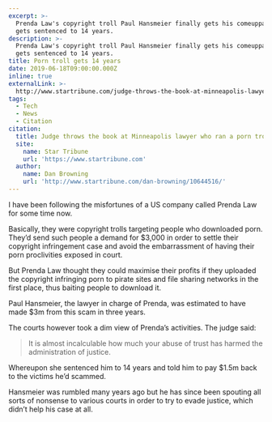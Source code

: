 ```yaml
---
excerpt: >-
  Prenda Law's copyright troll Paul Hansmeier finally gets his comeuppance and
  gets sentenced to 14 years.
description: >-
  Prenda Law's copyright troll Paul Hansmeier finally gets his comeuppance and
  gets sentenced to 14 years.
title: Porn troll gets 14 years
date: 2019-06-18T09:00:00.000Z
inline: true
externalLink: >-
  http://www.startribune.com/judge-throws-the-book-at-minneapolis-lawyer-who-ran-a-porn-trolling-scheme/511302022/
tags:
  - Tech
  - News
  - Citation
citation:
  title: Judge throws the book at Minneapolis lawyer who ran a porn trolling scheme
  site:
    name: Star Tribune
    url: 'https://www.startribune.com'
  author:
    name: Dan Browning
    url: 'http://www.startribune.com/dan-browning/10644516/'
---
```

I have been following the misfortunes of a US company called Prenda Law for some time now.

Basically, they were copyright trolls targeting people who downloaded porn. They’d send such people a demand for $3,000 in order to settle their copyright infringement case and avoid the embarrassment of having their porn proclivities exposed in court.

But Prenda Law thought they could maximise their profits if they uploaded the copyright infringing porn to pirate sites and file sharing networks in the first place, thus baiting people to download it. 

Paul Hansmeier, the lawyer in charge of Prenda, was estimated to have made $3m from this scam in three years.

The courts however took a dim view of Prenda’s activities. The judge said:

> It is almost incalculable how much your abuse of trust has harmed the administration of justice.

Whereupon she sentenced him to 14 years and told him to pay $1.5m back to the victims he’d scammed.

Hansmeier was rumbled many years ago but he has since been spouting all sorts of nonsense to various courts in order to try to evade justice, which didn’t help his case at all.  



